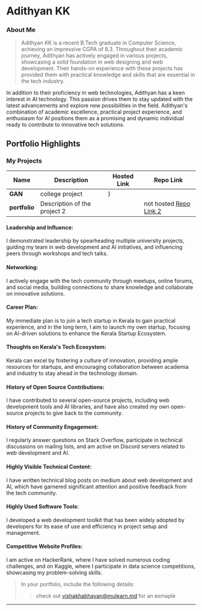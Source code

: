 # Adithyan KK

### About Me

> Adithyan KK is a recent B.Tech graduate in Computer Science, achieving an impressive CGPA of 8.3. Throughout their academic journey, Adithyan has actively engaged in various projects, showcasing a solid foundation in web designing and web development. Their hands-on experience with these projects has provided them with practical knowledge and skills that are essential in the tech industry. 

In addition to their proficiency in web technologies, Adithyan has a keen interest in AI technology. This passion drives them to stay updated with the latest advancements and explore new possibilities in the field. Adithyan's combination of academic excellence, practical project experience, and enthusiasm for AI positions them as a promising and dynamic individual ready to contribute to innovative tech solutions.


## Portfolio Highlights

### My Projects

| Name                | Description                                                               | Hosted Link                              | Repo Link                                                      |
|---------------------|---------------------------------------------------------------------------|------------------------------------------|----------------------------------------------------------------|
| **GAN**  | college project                                              | )    |             |not hosted
| **portfolio**  | Description of the project 2                                              |  |not hosted [Repo Link 2](https://github.com/username/project2)             |

#### Leadership and Influence:

I demonstrated leadership by spearheading multiple university projects, guiding my team in web development and AI initiatives, and influencing peers through workshops and tech talks.

#### Networking:

I actively engage with the tech community through meetups, online forums, and social media, building connections to share knowledge and collaborate on innovative solutions.

#### Career Plan:

My immediate plan is to join a tech startup in Kerala to gain practical experience, and in the long term, I aim to launch my own startup, focusing on AI-driven solutions to enhance the Kerala Startup Ecosystem.

#### Thoughts on Kerala's Tech Ecosystem:

Kerala can excel by fostering a culture of innovation, providing ample resources for startups, and encouraging collaboration between academia and industry to stay ahead in the technology domain.

#### History of Open Source Contributions:

I have contributed to several open-source projects, including web development tools and AI libraries, and have also created my own open-source projects to give back to the community.

#### History of Community Engagement:

I regularly answer questions on Stack Overflow, participate in technical discussions on mailing lists, and am active on Discord servers related to web development and AI.

#### Highly Visible Technical Content:

I have written technical blog posts on medium about web development and AI, which have garnered significant attention and positive feedback from the tech community.

#### Highly Used Software Tools:

I developed a web development toolkit that has been widely adopted by developers for its ease of use and efficiency in project setup and management.

#### Competitive Website Profiles:

I am active on HackerRank, where I have solved numerous coding challenges, and on Kaggle, where I participate in data science competitions, showcasing my problem-solving skills.



> In your portfolio, include the following details:
>> check out [vishakhabhayan@mulearn.md](./profiles/vishakhabhayan@mulearn.md) for an exmaple

---
